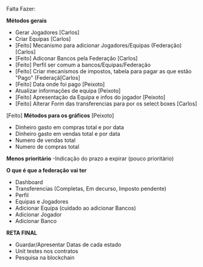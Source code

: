 Falta Fazer:

**Métodos gerais**

- Gerar Jogadores [Carlos]
- Criar Equipas [Carlos]
- [Feito]  Mecanismo para adicionar Jogadores/Equipas (Federação) [Carlos]
- [Feito] Adiconar Bancos pela Federação [Carlos]
- [Feito] Perfil ser comum a bancos/Equipas/Federação 
- [Feito] Criar mecanismos de impostos, tabela para pagar as que estão "Pago" (Federaçã[Carlos]
- [Feito] Data onde foi pago [Peixoto]
- Atualizar informações de equipa [Peixoto]
- [Feito] Apresentação da Equipa e infos do jogador [Peixoto]
- [Feito] Alterar Form das transferencias para por os select boxes [Carlos]

[Feito] **Métodos para os gráficos** [Peixoto]

- Dinheiro gasto em compras total e por data
- Dinheiro gasto em vendas total e por data
- Numero de vendas total
- Numero de compras total

**Menos prioritário**
-Indicação do prazo a expirar (pouco prioritário)


**O que é que a federação vai ter**

- Dashboard
- Transferencias (Completas, Em decurso, Imposto pendente)
- Perfil
- Equipas e Jogadores
- Adicionar Equipa (cuidado ao adicionar Bancos)
- Adicionar Jogador
- Adicionar Banco

**RETA FINAL**

- Guardar/Apresentar Datas de cada estado
- Unit testes nos contratos
- Pesquisa na blockchain


